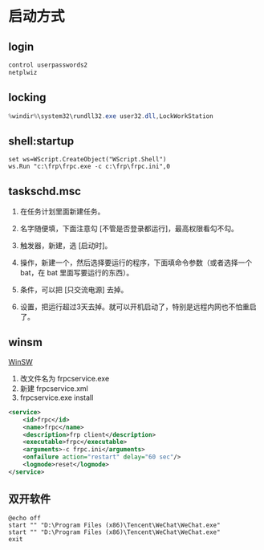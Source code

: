 # 启动方式

## login

```powershell
control userpasswords2
netplwiz
```

## locking

```powershell
%windir%\system32\rundll32.exe user32.dll,LockWorkStation
```

## shell:startup

```vbscript
set ws=WScript.CreateObject("WScript.Shell")
ws.Run "c:\frp\frpc.exe -c c:\frp\frpc.ini",0
```

## taskschd.msc

1. 在任务计划里面新建任务。

2. 名字随便填，下面注意勾 [不管是否登录都运行]，最高权限看勾不勾。

3. 触发器，新建，选 [启动时]。

4. 操作，新建一个，然后选择要运行的程序，下面填命令参数（或者选择一个 bat，在 bat 里面写要运行的东西）。

5. 条件，可以把 [只交流电源] 去掉。

6. 设置，把运行超过3天去掉。就可以开机启动了，特别是远程内网也不怕重启了。

## winsm

[WinSW](https://github.com/winsw/winsw/releases/download/v2.1.2/WinSW.NET4.exe)

1. 改文件名为 frpcservice.exe
2. 新建 frpcservice.xml
3. frpcservice.exe install

```xml
<service>
    <id>frpc</id>
    <name>frpc</name>
    <description>frp client</description>
    <executable>frpc</executable>
    <arguments>-c frpc.ini</arguments>
    <onfailure action="restart" delay="60 sec"/>
    <logmode>reset</logmode>
</service>
```

## 双开软件

```vbscript
@echo off
start "" "D:\Program Files (x86)\Tencent\WeChat\WeChat.exe"
start "" "D:\Program Files (x86)\Tencent\WeChat\WeChat.exe"
exit
```


